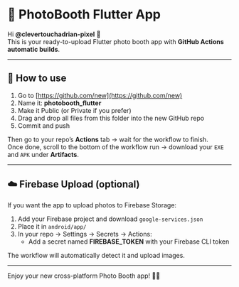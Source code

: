 
# 🎉 PhotoBooth Flutter App

Hi **@clevertouchadrian-pixel** 👋  
This is your ready-to-upload Flutter photo booth app with **GitHub Actions automatic builds**.

---

## 🚀 How to use

1. Go to [https://github.com/new](https://github.com/new)
2. Name it: **photobooth_flutter**
3. Make it Public (or Private if you prefer)
4. Drag and drop all files from this folder into the new GitHub repo
5. Commit and push

Then go to your repo’s **Actions** tab → wait for the workflow to finish.  
Once done, scroll to the bottom of the workflow run → download your `EXE` and `APK` under **Artifacts**.

---

## ☁️ Firebase Upload (optional)

If you want the app to upload photos to Firebase Storage:

1. Add your Firebase project and download `google-services.json`
2. Place it in `android/app/`
3. In your repo → Settings → Secrets → Actions:
   - Add a secret named **FIREBASE_TOKEN** with your Firebase CLI token

The workflow will automatically detect it and upload images.

---

Enjoy your new cross-platform Photo Booth app! 🎥📸

